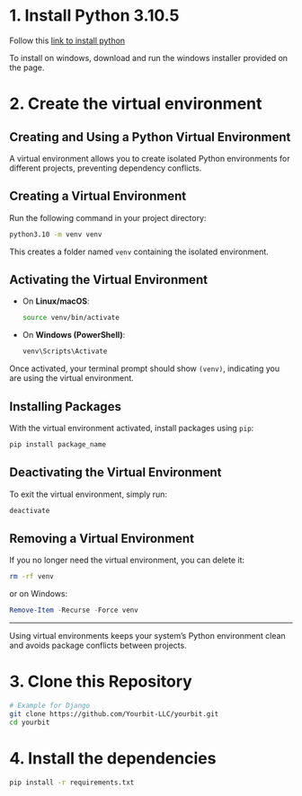 # 1. Install Python 3.10.5

Follow this [link to install python](https://www.python.org/downloads/release/python-3105/)

To install on windows, download and run the windows installer provided on the page.


# 2. Create the virtual environment
## Creating and Using a Python Virtual Environment

A virtual environment allows you to create isolated Python environments for different projects, preventing dependency conflicts.

## Creating a Virtual Environment

Run the following command in your project directory:

```sh
python3.10 -m venv venv
```

This creates a folder named `venv` containing the isolated environment.

## Activating the Virtual Environment

- On **Linux/macOS**:

  ```sh
  source venv/bin/activate
  ```

- On **Windows (PowerShell)**:

  ```powershell
  venv\Scripts\Activate
  ```

Once activated, your terminal prompt should show `(venv)`, indicating you are using the virtual environment.

## Installing Packages

With the virtual environment activated, install packages using `pip`:

```sh
pip install package_name
```

## Deactivating the Virtual Environment

To exit the virtual environment, simply run:

```sh
deactivate
```

## Removing a Virtual Environment

If you no longer need the virtual environment, you can delete it:

```sh
rm -rf venv
```

or on Windows:

```powershell
Remove-Item -Recurse -Force venv
```

---

Using virtual environments keeps your system’s Python environment clean and avoids package conflicts between projects.



# 3. Clone this Repository

```sh
# Example for Django
git clone https://github.com/Yourbit-LLC/yourbit.git
cd yourbit
```

# 4. Install the dependencies
```sh
pip install -r requirements.txt
```






